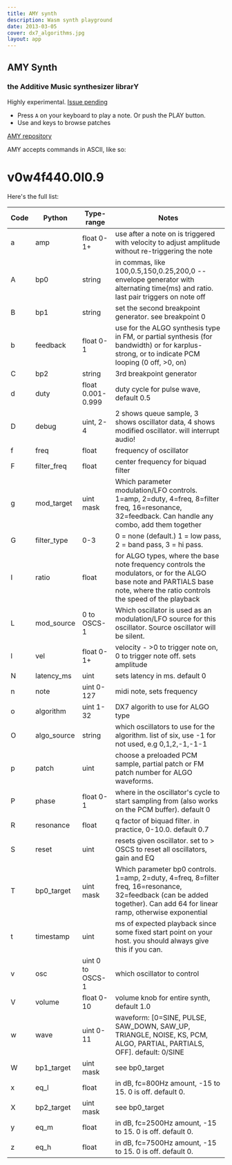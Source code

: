 ```yaml
---
title: AMY synth
description: Wasm synth playground
date: 2013-03-05
cover: dx7_algorithms.jpg
layout: app
---
```


<script setup>
import { defineClientComponent } from 'vitepress'

const SynthAmy = defineClientComponent(() => {
  return import('./SynthAmy.vue')
})

import { onBeforeUnmount, onMounted } from "vue";
import { synthEnabled } from "#/use";

onMounted(() => synthEnabled.value = false)
onBeforeUnmount(() => synthEnabled.value = true)
</script>

<SynthAmy/>

<MidiKeys></MidiKeys>

## AMY Synth

### the Additive Music synthesizer librarY

Highly experimental. [Issue pending](https://github.com/bwhitman/amy/issues/35)

- Press `A` on your keyboard to play a note. Or push the PLAY button.
- Use <i class="p-3 i-la-arrow-left"></i> and <i class="p-3 i-la-arrow-right"></i> keys to browse patches

[AMY repository](https://github.com/bwhitman/amy)

AMY accepts commands in ASCII, like so:

# v0w4f440.0l0.9

Here's the full list:

| Code | Python      | Type-range        | Notes                                                                                                                                                                       |
| ---- | ----------- | ----------------- | --------------------------------------------------------------------------------------------------------------------------------------------------------------------------- |
| a    | amp         | float 0-1+        | use after a note on is triggered with velocity to adjust amplitude without re-triggering the note                                                                           |
| A    | bp0         | string            | in commas, like 100,0.5,150,0.25,200,0 -- envelope generator with alternating time(ms) and ratio. last pair triggers on note off                                            |
| B    | bp1         | string            | set the second breakpoint generator. see breakpoint 0                                                                                                                       |
| b    | feedback    | float 0-1         | use for the ALGO synthesis type in FM, or partial synthesis (for bandwidth) or for karplus-strong, or to indicate PCM looping (0 off, >0, on)                               |
| C    | bp2         | string            | 3rd breakpoint generator                                                                                                                                                    |
| d    | duty        | float 0.001-0.999 | duty cycle for pulse wave, default 0.5                                                                                                                                      |
| D    | debug       | uint, 2-4         | 2 shows queue sample, 3 shows oscillator data, 4 shows modified oscillator. will interrupt audio!                                                                           |
| f    | freq        | float             | frequency of oscillator                                                                                                                                                     |
| F    | filter_freq | float             | center frequency for biquad filter                                                                                                                                          |
| g    | mod_target  | uint mask         | Which parameter modulation/LFO controls. 1=amp, 2=duty, 4=freq, 8=filter freq, 16=resonance, 32=feedback. Can handle any combo, add them together                           |
| G    | filter_type | 0-3               | 0 = none (default.) 1 = low pass, 2 = band pass, 3 = hi pass.                                                                                                               |
| I    | ratio       | float             | for ALGO types, where the base note frequency controls the modulators, or for the ALGO base note and PARTIALS base note, where the ratio controls the speed of the playback |
| L    | mod_source  | 0 to OSCS-1       | Which oscillator is used as an modulation/LFO source for this oscillator. Source oscillator will be silent.                                                                 |
| l    | vel         | float 0-1+        | velocity - >0 to trigger note on, 0 to trigger note off. sets amplitude                                                                                                     |
| N    | latency_ms  | uint              | sets latency in ms. default 0                                                                                                                                               |
| n    | note        | uint 0-127        | midi note, sets frequency                                                                                                                                                   |
| o    | algorithm   | uint 1-32         | DX7 algorith to use for ALGO type                                                                                                                                           |
| O    | algo_source | string            | which oscillators to use for the algorithm. list of six, use -1 for not used, e.g 0,1,2,-1,-1-1                                                                             |
| p    | patch       | uint              | choose a preloaded PCM sample, partial patch or FM patch number for ALGO waveforms.                                                                                         |
| P    | phase       | float 0-1         | where in the oscillator's cycle to start sampling from (also works on the PCM buffer). default 0                                                                            |
| R    | resonance   | float             | q factor of biquad filter. in practice, 0-10.0. default 0.7                                                                                                                 |
| S    | reset       | uint              | resets given oscillator. set to > OSCS to reset all oscillators, gain and EQ                                                                                                |
| T    | bp0_target  | uint mask         | Which parameter bp0 controls. 1=amp, 2=duty, 4=freq, 8=filter freq, 16=resonance, 32=feedback (can be added together). Can add 64 for linear ramp, otherwise exponential    |
| t    | timestamp   | uint              | ms of expected playback since some fixed start point on your host. you should always give this if you can.                                                                  |
| v    | osc         | uint 0 to OSCS-1  | which oscillator to control                                                                                                                                                 |
| V    | volume      | float 0-10        | volume knob for entire synth, default 1.0                                                                                                                                   |
| w    | wave        | uint 0-11         | waveform: [0=SINE, PULSE, SAW_DOWN, SAW_UP, TRIANGLE, NOISE, KS, PCM, ALGO, PARTIAL, PARTIALS, OFF]. default: 0/SINE                                                        |
| W    | bp1_target  | uint mask         | see bp0_target                                                                                                                                                              |
| x    | eq_l        | float             | in dB, fc=800Hz amount, -15 to 15. 0 is off. default 0.                                                                                                                     |
| X    | bp2_target  | uint mask         | see bp0_target                                                                                                                                                              |
| y    | eq_m        | float             | in dB, fc=2500Hz amount, -15 to 15. 0 is off. default 0.                                                                                                                    |
| z    | eq_h        | float             | in dB, fc=7500Hz amount, -15 to 15. 0 is off. default 0.                                                                                                                    |
